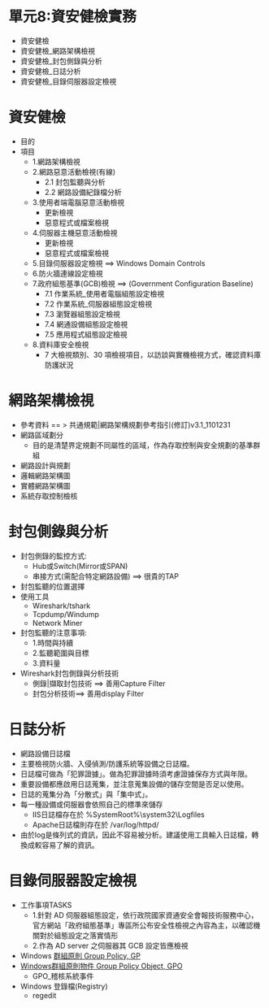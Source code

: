 # 單元8:資安健檢實務 
- 資安健檢
- 資安健檢_網路架構檢視
- 資安健檢_封包側錄與分析
- 資安健檢_日誌分析
- 資安健檢_目錄伺服器設定檢視
# 資安健檢
- 目的
- 項目
  - 1.網路架構檢視
  - 2.網路惡意活動檢視(有線)
    - 2.1 封包監聽與分析
    - 2.2 網路設備紀錄檔分析 
  - 3.使用者端電腦惡意活動檢視
    - 更新檢視
    - 惡意程式或檔案檢視
  - 4.伺服器主機惡意活動檢視
    - 更新檢視
    - 惡意程式或檔案檢視
  - 5.目錄伺服器設定檢視 ==> Windows Domain Controls 
  - 6.防火牆連線設定檢視
  - 7.政府組態基準(GCB)檢視 ==> (Government Configuration Baseline)
    - 7.1 作業系統_使用者電腦組態設定檢視
    - 7.2 作業系統_伺服器組態設定檢視
    - 7.3 瀏覽器組態設定檢視
    - 7.4 網通設備組態設定檢視
    - 7.5 應用程式組態設定檢視 
  - 8.資料庫安全檢視
    - 7 大檢視類別、30 項檢視項目，以訪談與實機檢視方式，確認資料庫防護狀況
# 網路架構檢視
- 參考資料 == > 共通規範|網路架構規劃參考指引(修訂)v3.1_1101231
- 網路區域劃分
  - 目的是清楚界定規劃不同屬性的區域，作為存取控制與安全規劃的基準群組
- 網路設計與規劃
- 邏輯網路架構圖
- 實體網路架構圖
- 系統存取控制檢核
# 封包側錄與分析
- 封包側錄的監控方式:
  - Hub或Switch(Mirror或SPAN)
  - 串接方式(需配合特定網路設備) ==> 很貴的TAP
- 封包監聽的位置選擇
- 使用工具
  - Wireshark/tshark
  - Tcpdump/Windump
  - Network Miner
- 封包監聽的注意事項:
  - 1.時間與持續
  - 2.監聽範圍與目標
  - 3.資料量
- Wireshark封包側錄與分析技術
  - 側錄|擷取封包技術 ==> 善用Capture Filter
  - 封包分析技術==> 善用display Filter
# 日誌分析
- 網路設備日誌檔
- 主要檢視防火牆、入侵偵測/防護系統等設備之日誌檔。
- 日誌檔可做為「犯罪證據」。做為犯罪證據時須考慮證據保存方式與年限。
- 重要設備都應啟用日誌蒐集，並注意蒐集設備的儲存空間是否足以使用。
- 日誌的蒐集分為「分散式」與「集中式」。
- 每一種設備或伺服器會依照自己的標準來儲存
  - IIS日誌檔存在於 %SystemRoot%\system32\Logfiles
  - Apache日誌檔則存在於 /var/log/httpd/
- 由於log是條列式的資訊，因此不容易被分析。建議使用工具輸入日誌檔，轉換成較容易了解的資訊。

# 目錄伺服器設定檢視
- 工作事項TASKS
  - 1.針對 AD 伺服器組態設定，依行政院國家資通安全會報技術服務中心，官方網站「政府組態基準」專區所公布安全性檢視之內容為主，以確認機關對於組態設定之落實情形
  - 2.作為 AD server 之伺服器其 GCB 設定皆應檢視
- Windows [群組原則 Group Policy, GP](https://learn.microsoft.com/en-us/previous-versions/windows/it-pro/windows-server-2012-r2-and-2012/hh831791(v=ws.11))
- [Windows群組原則物件 Group Policy Object, GPO](https://learn.microsoft.com/en-us/previous-versions/windows/desktop/policy/group-policy-objects)
  - GPO_稽核系統事件
- Windows 登錄檔(Registry)
  - regedit 







